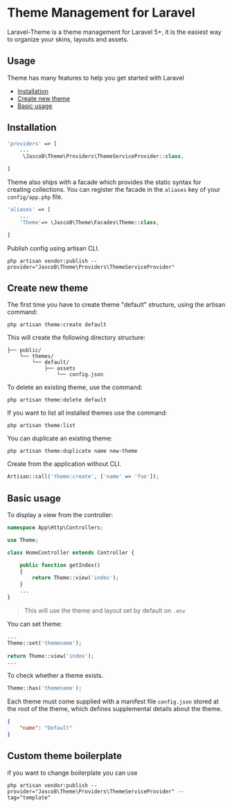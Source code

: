# Theme Management for Laravel

Laravel-Theme is a theme management for Laravel 5+, it is the easiest way to organize your skins, layouts and assets.

## Usage

Theme has many features to help you get started with Laravel

- [Installation](#installation)
- [Create new theme](#create-new-theme)
- [Basic usage](#basic-usage)



## Installation


~~~php
'providers' => [
	...
	 \JascoB\Theme\Providers\ThemeServiceProvider::class,

]
~~~

Theme also ships with a facade which provides the static syntax for creating collections. You can register the facade in the `aliases` key of your `config/app.php` file.

~~~php
'aliases' => [
	...
	'Theme'=> \JascoB\Theme\Facades\Theme::class,

]
~~~
Publish config using artisan CLI.

~~~
php artisan vendor:publish --provider="JascoB\Theme\Providers\ThemeServiceProvider"
~~~

## Create new theme

The first time you have to create theme "default" structure, using the artisan command:

~~~
php artisan theme:create default
~~~


This will create the following directory structure:

```
├── public/
    └── themes/
	    └── default/
		    ├── assets
        	    └── config.json
```

To delete an existing theme, use the command:

~~~
php artisan theme:delete default
~~~

If you want to list all installed themes use the command:

~~~
php artisan theme:list
~~~

You can duplicate an existing theme:
~~~
php artisan theme:duplicate name new-theme
~~~



Create from the application without CLI.

~~~php
Artisan::call('theme:create', ['name' => 'foo']);
~~~

## Basic usage

To display a view from the controller:

~~~php
namespace App\Http\Controllers;

use Theme;

class HomeController extends Controller {

	public function getIndex()
	{
		return Theme::view('index');
	}
	...
}
~~~
>This will use the theme and layout set by default on `.env`

		
You can set theme:

~~~php
...		
Theme::set('themename');
        
return Theme::view('index');
...
~~~

To check whether a theme exists.

~~~php
Theme::has('themename');
~~~

Each theme must come supplied with a manifest file `config.json` stored at the root of the theme, which defines supplemental details about the theme. 
~~~json
{
    "name": "Default"
}
~~~

## Custom theme boilerplate
if you want to change boilerplate you can use 
~~~
php artisan vendor:publish --provider="JascoB\Theme\Providers\ThemeServiceProvider" --tag="template"
~~~
